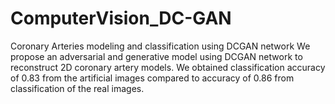# ComputerVision_DC-GAN
Coronary Arteries modeling and classification using DCGAN network
We propose an adversarial and generative model using DCGAN network to reconstruct 2D coronary artery models. 
We obtained classification accuracy of 0.83 from the artificial images compared to accuracy of 0.86 from classification of the real images.
